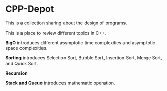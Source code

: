 # CPP-Depot

This is a collection sharing about the design of programs.

This is a place to review different topics in C++. 


**BigO** introduces different asymptotic time complexities and asymptotic space complexities.

**Sorting** introduces Selection Sort, Bubble Sort, Insertion Sort, Merge Sort, and Quick Sort.

**Recursion** 

**Stack and Queue** introduces mathematic operation.   
 
    
         
      
 
 
 
